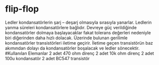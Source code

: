 # flip-flop
Ledler kondansatörlerin şarj – deşarj olmasıyla sırasıyla yanarlar. Ledlerin yanma süreleri kondansatörlere bağlıdır. Devreye güç verildiğinde kondansatörler dolmaya başlayacaklar fakat tolerans değerleri nedeniyle biri diğerinden daha hızlı dolacak. Üzerinde bulunan gerilimle kondansatörler transistörleri iletime geçirir. İletime geçen transistörün baz akımından dolayı da kondansatörler boşalacak ve ledler sönecektir. 
#Kullanılan Elemanlar
2 adet 470 ohm direnç
2 adet 10k ohm direnç
2 adet 100u kondansatör
2 adet BC547 transistör
